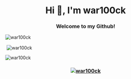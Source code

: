 <h1 align="center">Hi 👋, I'm war100ck</h1>
<h3 align="center">Welcome to my Github!</h3>


<img align="center" src="https://github-readme-streak-stats.herokuapp.com/?user=war100ck&" alt="war100ck" /></p>

&nbsp;<img align="center" src="https://github-readme-stats.vercel.app/api?username=war100ck&show_icons=true&locale=en" alt="war100ck" />

<img align="center" src="https://github-readme-stats.vercel.app/api/top-langs?username=war100ck&show_icons=true&locale=en&layout=compact" alt="war100ck" />

<h3 align="center"> <a href="https://github.com/ryo-ma/github-profile-trophy"><img src="https://github-profile-trophy.vercel.app/?username=war100ck" alt="war100ck" /></a> </h3>


